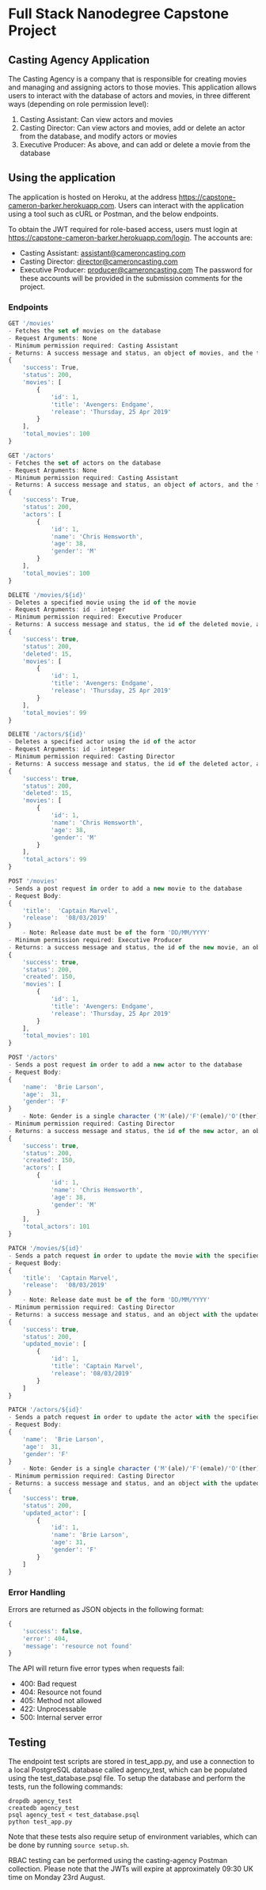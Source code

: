 # Full Stack Nanodegree Capstone Project

## Casting Agency Application

The Casting Agency is a company that is responsible for creating movies and managing and assigning actors to those movies. This application allows users to interact with the database of actors and movies, in three different ways (depending on role permission level):

1. Casting Assistant: Can view actors and movies
2. Casting Director: Can view actors and movies, add or delete an actor from the database, and modify actors or movies
3. Executive Producer: As above, and can add or delete a movie from the database

## Using the application

The application is hosted on Heroku, at the address https://capstone-cameron-barker.herokuapp.com. Users can interact with the application using a tool such as cURL or Postman, and the below endpoints.

To obtain the JWT required for role-based access, users must login at https://capstone-cameron-barker.herokuapp.com/login. The accounts are:
- Casting Assistant: assistant@cameroncasting.com
- Casting Director: director@cameroncasting.com
- Executive Producer: producer@cameroncasting.com
The password for these accounts will be provided in the submission comments for the project.

### Endpoints

```js
GET '/movies'
- Fetches the set of movies on the database
- Request Arguments: None
- Minimum permission required: Casting Assistant
- Returns: A success message and status, an object of movies, and the total number of movies.
{
    'success': True,
    'status': 200,
    'movies': [
        {
            'id': 1,
            'title': 'Avengers: Endgame',
            'release': 'Thursday, 25 Apr 2019'
        }
    ],
    'total_movies': 100
}
```

```js
GET '/actors'
- Fetches the set of actors on the database
- Request Arguments: None
- Minimum permission required: Casting Assistant
- Returns: A success message and status, an object of actors, and the total number of actors.
{
    'success': True,
    'status': 200,
    'actors': [
        {
            'id': 1,
            'name': 'Chris Hemsworth',
            'age': 38,
            'gender': 'M'
        }
    ],
    'total_movies': 100
}
```

```js
DELETE '/movies/${id}'
- Deletes a specified movie using the id of the movie
- Request Arguments: id - integer
- Minimum permission required: Executive Producer
- Returns: A success message and status, the id of the deleted movie, an object with the remaining movies, and the new total number of movies
{
    'success': true,
    'status': 200,
    'deleted': 15,
    'movies': [
        {
            'id': 1,
            'title': 'Avengers: Endgame',
            'release': 'Thursday, 25 Apr 2019'
        }
    ],
    'total_movies': 99
}
```

```js
DELETE '/actors/${id}'
- Deletes a specified actor using the id of the actor
- Request Arguments: id - integer
- Minimum permission required: Casting Director
- Returns: A success message and status, the id of the deleted actor, an object with the remaining actors, and the new total number of actors
{
    'success': true,
    'status': 200,
    'deleted': 15,
    'movies': [
        {
            'id': 1,
            'name': 'Chris Hemsworth',
            'age': 38,
            'gender': 'M'
        }
    ],
    'total_actors': 99
}
```

```js
POST '/movies'
- Sends a post request in order to add a new movie to the database
- Request Body: 
{
    'title':  'Captain Marvel',
    'release':  '08/03/2019'
}
    - Note: Release date must be of the form 'DD/MM/YYYY'
- Minimum permission required: Executive Producer
- Returns: a success message and status, the id of the new movie, an object with the list of movies, and the new total number of movies
{
    'success': true,
    'status': 200,
    'created': 150,
    'movies': [
        {
            'id': 1,
            'title': 'Avengers: Endgame',
            'release': 'Thursday, 25 Apr 2019'
        }
    ],
    'total_movies': 101
}
```

```js
POST '/actors'
- Sends a post request in order to add a new actor to the database
- Request Body: 
{
    'name':  'Brie Larson',
    'age':  31,
    'gender': 'F'
}
    - Note: Gender is a single character ('M'(ale)/'F'(emale)/'O'(ther))
- Minimum permission required: Casting Director
- Returns: a success message and status, the id of the new actor, an object with the list of actors, and the new total number of actors
{
    'success': true,
    'status': 200,
    'created': 150,
    'actors': [
        {
            'id': 1,
            'name': 'Chris Hemsworth',
            'age': 38,
            'gender': 'M'
        }
    ],
    'total_actors': 101
}
```

```js
PATCH '/movies/${id}'
- Sends a patch request in order to update the movie with the specified id in the database
- Request Body: 
{
    'title':  'Captain Marvel',
    'release':  '08/03/2019'
}
    - Note: Release date must be of the form 'DD/MM/YYYY'
- Minimum permission required: Casting Director
- Returns: a success message and status, and an object with the updated movie details
{
    'success': true,
    'status': 200,
    'updated_movie': [
        {
            'id': 1,
            'title': 'Captain Marvel',
            'release': '08/03/2019'
        }
    ]
}
```

```js
PATCH '/actors/${id}'
- Sends a patch request in order to update the actor with the specified id in the database
- Request Body: 
{
    'name':  'Brie Larson',
    'age':  31,
    'gender': 'F'
}
    - Note: Gender is a single character ('M'(ale)/'F'(emale)/'O'(ther))
- Minimum permission required: Casting Director
- Returns: a success message and status, and an object with the updated actor details
{
    'success': true,
    'status': 200,
    'updated_actor': [
        {
            'id': 1,
            'name': 'Brie Larson',
            'age': 31,
            'gender': 'F'
        }
    ]
}
```

### Error Handling

Errors are returned as JSON objects in the following format:
```js
{
    'success': false,
    'error': 404,
    'message': 'resource not found'
}
```
The API will return five error types when requests fail:
- 400: Bad request
- 404: Resource not found
- 405: Method not allowed
- 422: Unprocessable
- 500: Internal server error

## Testing

The endpoint test scripts are stored in test_app.py, and use a connection to a local PostgreSQL database called agency_test, which can be populated using the test_database.psql file. To setup the database and perform the tests, run the following commands: 
```
dropdb agency_test
createdb agency_test
psql agency_test < test_database.psql
python test_app.py
```
Note that these tests also require setup of environment variables, which can be done by running `source setup.sh`.

RBAC testing can be performed using the casting-agency Postman collection. Please note that the JWTs will expire at approximately 09:30 UK time on Monday 23rd August.